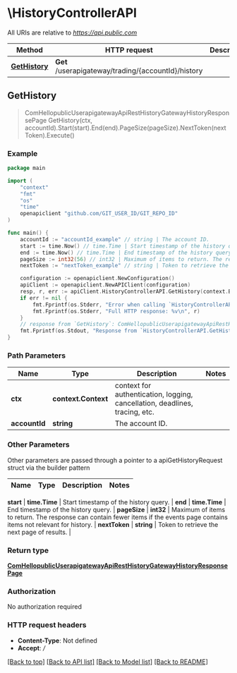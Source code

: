# \HistoryControllerAPI

All URIs are relative to *https://api.public.com*

Method | HTTP request | Description
------------- | ------------- | -------------
[**GetHistory**](HistoryControllerAPI.md#GetHistory) | **Get** /userapigateway/trading/{accountId}/history | 



## GetHistory

> ComHellopublicUserapigatewayApiRestHistoryGatewayHistoryResponsePage GetHistory(ctx, accountId).Start(start).End(end).PageSize(pageSize).NextToken(nextToken).Execute()



### Example

```go
package main

import (
	"context"
	"fmt"
	"os"
    "time"
	openapiclient "github.com/GIT_USER_ID/GIT_REPO_ID"
)

func main() {
	accountId := "accountId_example" // string | The account ID.
	start := time.Now() // time.Time | Start timestamp of the history query. (optional)
	end := time.Now() // time.Time | End timestamp of the history query. (optional)
	pageSize := int32(56) // int32 | Maximum of items to return. The response can contain fewer items if the events page contains items not relevant for history. (optional)
	nextToken := "nextToken_example" // string | Token to retrieve the next page of results. (optional)

	configuration := openapiclient.NewConfiguration()
	apiClient := openapiclient.NewAPIClient(configuration)
	resp, r, err := apiClient.HistoryControllerAPI.GetHistory(context.Background(), accountId).Start(start).End(end).PageSize(pageSize).NextToken(nextToken).Execute()
	if err != nil {
		fmt.Fprintf(os.Stderr, "Error when calling `HistoryControllerAPI.GetHistory``: %v\n", err)
		fmt.Fprintf(os.Stderr, "Full HTTP response: %v\n", r)
	}
	// response from `GetHistory`: ComHellopublicUserapigatewayApiRestHistoryGatewayHistoryResponsePage
	fmt.Fprintf(os.Stdout, "Response from `HistoryControllerAPI.GetHistory`: %v\n", resp)
}
```

### Path Parameters


Name | Type | Description  | Notes
------------- | ------------- | ------------- | -------------
**ctx** | **context.Context** | context for authentication, logging, cancellation, deadlines, tracing, etc.
**accountId** | **string** | The account ID. | 

### Other Parameters

Other parameters are passed through a pointer to a apiGetHistoryRequest struct via the builder pattern


Name | Type | Description  | Notes
------------- | ------------- | ------------- | -------------

 **start** | **time.Time** | Start timestamp of the history query. | 
 **end** | **time.Time** | End timestamp of the history query. | 
 **pageSize** | **int32** | Maximum of items to return. The response can contain fewer items if the events page contains items not relevant for history. | 
 **nextToken** | **string** | Token to retrieve the next page of results. | 

### Return type

[**ComHellopublicUserapigatewayApiRestHistoryGatewayHistoryResponsePage**](ComHellopublicUserapigatewayApiRestHistoryGatewayHistoryResponsePage.md)

### Authorization

No authorization required

### HTTP request headers

- **Content-Type**: Not defined
- **Accept**: */*

[[Back to top]](#) [[Back to API list]](../README.md#documentation-for-api-endpoints)
[[Back to Model list]](../README.md#documentation-for-models)
[[Back to README]](../README.md)

